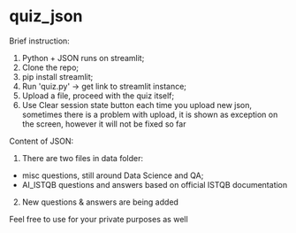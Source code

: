# quiz_json

Brief instruction:
1) Python + JSON runs on streamlit;
2) Clone the repo;
3) pip install streamlit;
4) Run 'quiz.py' -> get link to streamlit instance;
5) Upload a file, proceed with the quiz itself;
6) Use Clear session state button each time you upload new json, sometimes there is a problem with upload, it is shown as exception on the screen, however it will not be fixed so far

Content of JSON:
1) There are two files in data folder:
* misc questions, still around Data Science and QA;
* AI_ISTQB questions and answers based on official ISTQB documentation
2) New questions & answers are being added

Feel free to use for your private purposes as well
